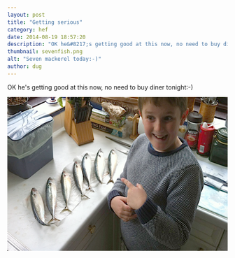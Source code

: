 ```yaml
---
layout: post
title: "Getting serious"
category: hef
date: 2014-08-19 18:57:20
description: "OK he&#8217;s getting good at this now, no need to buy diner tonight -- -)&#8230;"
thumbnail: sevenfish.png
alt: "Seven mackerel today:-)"
author: dug
---
```


<p>OK he's getting good at this now, no need to buy diner tonight:-)</p>

<p><img alt="Seven mackerel today:-)" src="/assets/i/sevenfish.png" width="580" height="352" /></p>
